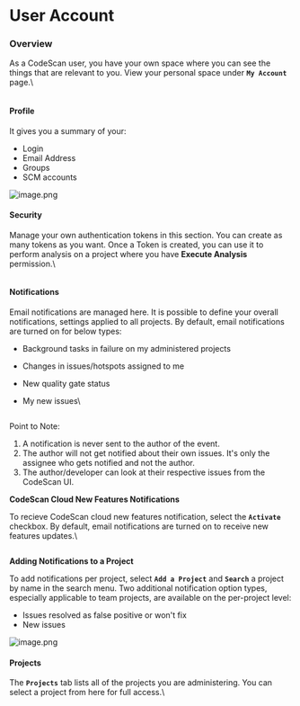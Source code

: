 # User Account

### Overview <a href="#overview" id="overview"></a>

As a CodeScan user, you have your own space where you can see the things that are relevant to you. View your personal space under **`My Account`** page.\


<figure><img src="https://cdn.document360.io/8711f4e7-c040-4616-aac9-d947f87e4619/Images/Documentation/image-WJTS3HOX.png" alt=""><figcaption></figcaption></figure>

#### Profile <a href="#profile" id="profile"></a>

It gives you a summary of your:

* Login
* Email Address
* Groups
* SCM accounts

![image.png](https://cdn.document360.io/8711f4e7-c040-4616-aac9-d947f87e4619/Images/Documentation/image-PCG1OW8R.png)

#### Security <a href="#security" id="security"></a>

Manage your own authentication tokens in this section. You can create as many tokens as you want. Once a Token is created, you can use it to perform analysis on a project where you have **Execute Analysis** permission.\


<figure><img src="https://cdn.document360.io/8711f4e7-c040-4616-aac9-d947f87e4619/Images/Documentation/image-CTQQHQ10.png" alt=""><figcaption></figcaption></figure>

#### Notifications <a href="#notifications" id="notifications"></a>

Email notifications are managed here. It is possible to define your overall notifications, settings applied to all projects. By default, email notifications are turned on for below types:

* Background tasks in failure on my administered projects
* Changes in issues/hotspots assigned to me
* New quality gate status
*   My new issues\


    <figure><img src="https://cdn.document360.io/8711f4e7-c040-4616-aac9-d947f87e4619/Images/Documentation/image-DJ013XYE.png" alt=""><figcaption></figcaption></figure>

Point to Note:

1. A notification is never sent to the author of the event.
2. The author will not get notified about their own issues. It's only the assignee who gets notified and not the author.
3. The author/developer can look at their respective issues from the CodeScan UI.

**CodeScan Cloud New Features Notifications**

To recieve CodeScan cloud new features notification, select the **`Activate`** checkbox. By default, email notifications are turned on to receive new features updates.\


<figure><img src="https://cdn.document360.io/8711f4e7-c040-4616-aac9-d947f87e4619/Images/Documentation/image-51MHU0HD.png" alt=""><figcaption></figcaption></figure>

**Adding Notifications to a Project**

To add notifications per project, select **`Add a Project`** and **`Search`** a project by name in the search menu. Two additional notification option types, especially applicable to team projects, are available on the per-project level:

* Issues resolved as false positive or won't fix
* New issues

![image.png](https://cdn.document360.io/8711f4e7-c040-4616-aac9-d947f87e4619/Images/Documentation/image-6N22FY7E.png)

#### Projects <a href="#projects" id="projects"></a>

The **`Projects`** tab lists all of the projects you are administering. You can select a project from here for full access.\


<figure><img src="https://cdn.document360.io/8711f4e7-c040-4616-aac9-d947f87e4619/Images/Documentation/image-7AR2G966.png" alt=""><figcaption></figcaption></figure>
